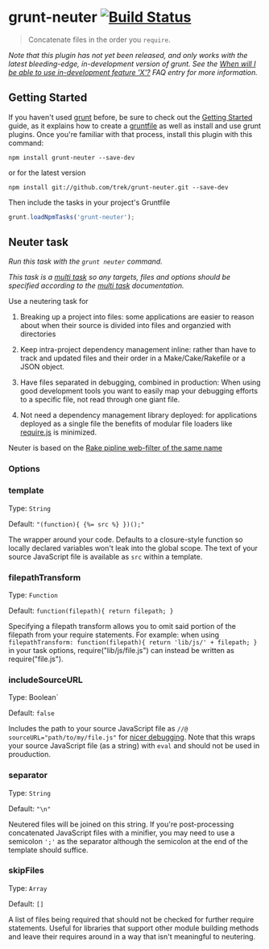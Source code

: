 # grunt-neuter [![Build Status](https://travis-ci.org/trek/grunt-neuter.png)](https://travis-ci.org/trek/grunt-neuter)


> Concatenate files in the order you `require`.

_Note that this plugin has not yet been released, and only works with the latest bleeding-edge, in-development version of grunt. See the [When will I be able to use in-development feature 'X'?](https://github.com/gruntjs/grunt/wiki/Frequently-Asked-Questions) FAQ entry for more information._

## Getting Started
If you haven't used [grunt][] before, be sure to check out the [Getting Started][] guide, as it explains how to create a [gruntfile][Getting Started] as well as install and use grunt plugins. Once you're familiar with that process, install this plugin with this command:

```shell
npm install grunt-neuter --save-dev
```
or for the latest version

```shell
npm install git://github.com/trek/grunt-neuter.git --save-dev
```

Then include the tasks in your project's Gruntfile

```javascript
grunt.loadNpmTasks('grunt-neuter');
```


[grunt]: http://gruntjs.com/
[Getting Started]: https://github.com/gruntjs/grunt/wiki/Getting-started


## Neuter task
_Run this task with the `grunt neuter` command._

_This task is a [multi task](https://github.com/gruntjs/grunt/wiki/Configuring-tasks) so any targets, files and options should be specified according to the [multi task](https://github.com/gruntjs/grunt/wiki/Configuring-tasks) documentation._

Use a neutering task for

  1. Breaking up a project into files: some applications are easier to reason about
     when their source is divided into files and organzied with directories

  2. Keep intra-project dependency management inline: rather than have to track
     and updated files and their order in a Make/Cake/Rakefile or a JSON object.

  3. Have files separated in debugging, combined in production: When using
     good development tools you want to easily map your debugging efforts to
     a specific file, not read through one giant file.

  4. Not need a dependency management library deployed: for applications
     deployed as a single file the benefits of modular file loaders like
     [require.js](http://requirejs.org/) is minimized.

Neuter is based on the [Rake pipline web-filter of the same name](https://github.com/wycats/rake-pipeline-web-filters)

### Options

### template
Type: `String`

Default: `"(function){ {%= src %} })();"`

The wrapper around your code. Defaults to a closure-style function so locally declared variables
won't leak into the global scope. The text of your source JavaScript file is available as `src`
within a template.

### filepathTransform
Type: `Function`

Default: `function(filepath){ return filepath; }`

Specifying a filepath transform allows you to omit said portion of the filepath from your require statements. For example: when using `filepathTransform: function(filepath){ return 'lib/js/' + filepath; }` in your task options, require("lib/js/file.js") can instead be written as require("file.js").

### includeSourceURL
Type: Boolean`

Default: `false`

Includes the path to your source JavaScript file as `//@ sourceURL="path/to/my/file.js"` for
[nicer debugging](http://www.html5rocks.com/en/tutorials/developertools/sourcemaps/#toc-sourceurl). Note that this wraps your source JavaScript file (as a string) with `eval` and should not be used in prouduction.

### separator
Type: `String`

Default: `"\n"`

Neutered files will be joined on this string. If you're post-processing concatenated JavaScript files with a minifier, you may need to use a semicolon `';'` as the separator although the semicolon at the end of the template should suffice.

### skipFiles
Type: `Array`

Default: `[]`

A list of files being required that should not be checked for further require statements.
Useful for libraries that support other module building methods and leave their requires
around in a way that isn't meaningful to neutering.
